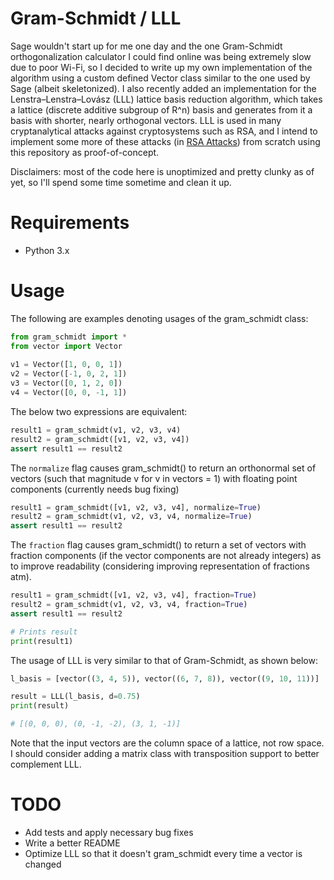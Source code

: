 # Gram-Schmidt / LLL

Sage wouldn't start up for me one day and the one Gram-Schmidt orthogonalization calculator I could find online was being extremely slow due to poor Wi-Fi, so I decided to write up my own implementation of the algorithm using a custom defined Vector class similar to the one used by Sage (albeit skeletonized).  I also recently added an implementation for the Lenstra–Lenstra–Lovász (LLL) lattice basis reduction algorithm, which takes a lattice (discrete additive subgroup of R^n) basis and generates from it a basis with shorter, nearly orthogonal vectors.  LLL is used in many cryptanalytical attacks against cryptosystems such as RSA, and I intend to implement some more of these attacks (in [RSA Attacks](https://github.com/pwang00/RSA-Attacks.git)) from scratch using this repository as proof-of-concept.  

Disclaimers: most of the code here is unoptimized and pretty clunky as of yet, so I'll spend some time sometime and clean it up.

# Requirements

* Python 3.x

# Usage

The following are examples denoting usages of the gram_schmidt class:
```python
from gram_schmidt import *
from vector import Vector
    
v1 = Vector([1, 0, 0, 1])
v2 = Vector([-1, 0, 2, 1])
v3 = Vector([0, 1, 2, 0])
v4 = Vector([0, 0, -1, 1])
```
The below two expressions are equivalent:
```python
result1 = gram_schmidt(v1, v2, v3, v4)
result2 = gram_schmidt([v1, v2, v3, v4])
assert result1 == result2
```

The ```normalize``` flag causes gram_schmidt() to return an orthonormal set of vectors (such that magnitude v for v in vectors = 1) with floating point components (currently needs bug fixing)

```python
result1 = gram_schmidt([v1, v2, v3, v4], normalize=True)
result2 = gram_schmidt(v1, v2, v3, v4, normalize=True)
assert result1 == result2
```
The ```fraction``` flag causes gram_schmidt() to return a set of vectors with fraction components (if the vector components are not already integers) as to improve readability (considering improving representation of fractions atm).

```python
result1 = gram_schmidt([v1, v2, v3, v4], fraction=True)
result2 = gram_schmidt(v1, v2, v3, v4, fraction=True)
assert result1 == result2

# Prints result
print(result1)
```

The usage of LLL is very similar to that of Gram-Schmidt, as shown below:

```python
l_basis = [vector((3, 4, 5)), vector((6, 7, 8)), vector((9, 10, 11))]

result = LLL(l_basis, d=0.75)
print(result)

# [(0, 0, 0), (0, -1, -2), (3, 1, -1)]
```

Note that the input vectors are the column space of a lattice, not row space.  I should consider adding a matrix class with transposition support to better complement LLL.

# TODO

* Add tests and apply necessary bug fixes
* Write a better README
* Optimize LLL so that it doesn't gram_schmidt every time a vector is changed









